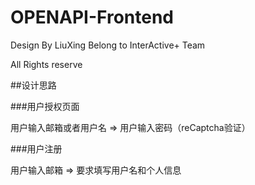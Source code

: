 # OPENAPI-Frontend


Design By LiuXing
Belong to InterActive+ Team

All Rights reserve



##设计思路

###用户授权页面

用户输入邮箱或者用户名 => 用户输入密码（reCaptcha验证） 

###用户注册

用户输入邮箱 => 要求填写用户名和个人信息





